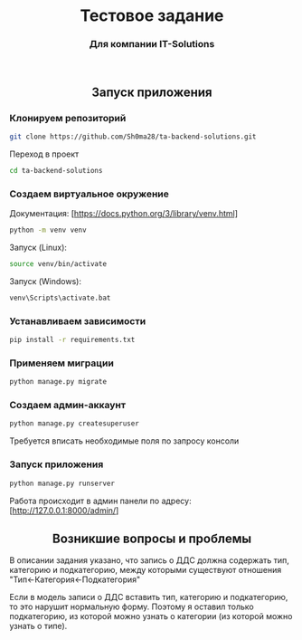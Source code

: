 <h1 align="center">Тестовое задание</h1>

<h3 align="center">Для компании IT-Solutions</h3>

<br>

<h2 align="center">Запуск приложения</h2>

### Клонируем репозиторий

```bash
git clone https://github.com/Sh0ma28/ta-backend-solutions.git
```

Переход в проект

```bash
cd ta-backend-solutions
```

### Создаем виртуальное окружение

Документация: [https://docs.python.org/3/library/venv.html]

```bash
python -m venv venv
```

Запуск (Linux):

```bash
source venv/bin/activate
```

Запуск (Windows):

```bash
venv\Scripts\activate.bat
```

### Устанавливаем зависимости

```bash
pip install -r requirements.txt
```

### Применяем миграции

```bash
python manage.py migrate
```

### Создаем админ-аккаунт

```bash
python manage.py createsuperuser
```

Требуется вписать необходимые поля по запросу консоли

### Запуск приложения

```bash
python manage.py runserver
```

Работа происходит в админ панели по адресу: [http://127.0.0.1:8000/admin/]

<h2 align="center">Возникшие вопросы и проблемы</h2>

В описании задания указано, что запись о ДДС должна содержать тип, категорию и подкатегорию, между которыми существуют отношения "Тип<-Категория<-Подкатегория"

Если в модель записи о ДДС вставить тип, категорию и подкатегорию, то это нарушит нормальную форму. Поэтому я оставил только подкатегорию, из которой можно узнать о категории (из которой можно узнать о типе).